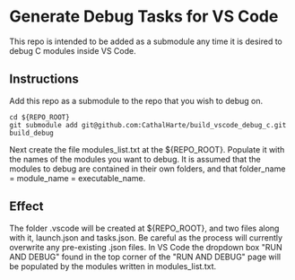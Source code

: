 Generate Debug Tasks for VS Code
=================================
This repo is intended to be added as a submodule any time it is desired to debug C modules inside VS Code.

Instructions
------------
Add this repo as a submodule to the repo that you wish to debug on.

    cd ${REPO_ROOT}
    git submodule add git@github.com:CathalHarte/build_vscode_debug_c.git build_debug

Next create the file modules_list.txt at the ${REPO_ROOT}. Populate it with the names of the modules you want to debug. It is assumed that the modules to debug are contained in their own folders, and that folder_name = module_name = executable_name.

Effect
-------
The folder .vscode will be created at ${REPO_ROOT}, and two files along with it, launch.json and tasks.json. Be careful as the process will currently overwrite any pre-existing .json files. In VS Code the dropdown box "RUN AND DEBUG" found in the top corner of the "RUN AND DEBUG" page will be populated by the modules written in modules_list.txt.
